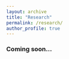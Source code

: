 ```yaml
---
layout: archive
title: "Research"
permalink: /research/
author_profile: true
---
```


### Coming soon...